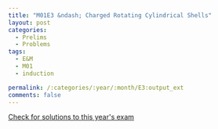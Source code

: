 ```yaml
---
title: "M01E3 &ndash; Charged Rotating Cylindrical Shells"
layout: post
categories:
  - Prelims
  - Problems
tags:
  - E&M
  - M01
  - induction

permalink: /:categories/:year/:month/E3:output_ext
comments: false
---
```

<object data="2001M3E.pdf" type="application/pdf" width="100%" height="500"></object>
<div class="message"><a href='https://princetonprelim.com/prelim/7/'>Check for solutions to this year's exam</a></div>